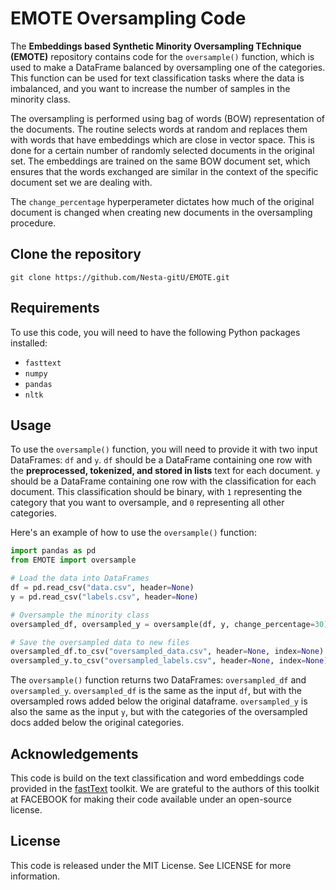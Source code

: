 # EMOTE Oversampling Code

The **Embeddings based Synthetic Minority Oversampling TEchnique (EMOTE)** repository contains code for the `oversample()` function, which is used to make a DataFrame balanced by oversampling one of the categories. This function can be used for text classification tasks where the data is imbalanced, and you want to increase the number of samples in the minority class.

The oversampling is performed using bag of words (BOW) representation of the documents. The routine selects words at random and replaces them with words that have embeddings which are close in vector space. This is done for a certain number of randomly selected documents in the original set. The embeddings are trained on the same BOW document set, which ensures that the words exchanged are similar in the context of the specific document set we are dealing with.

The `change_percentage` hyperperameter dictates how much of the original document is changed when creating new documents in the oversampling procedure. 

## Clone the repository

```
git clone https://github.com/Nesta-gitU/EMOTE.git
```

## Requirements

To use this code, you will need to have the following Python packages installed:

- `fasttext`
- `numpy`
- `pandas`
- `nltk`

## Usage

To use the `oversample()` function, you will need to provide it with two input DataFrames: `df` and `y`. `df` should be a DataFrame containing one row with the **preprocessed, tokenized, and stored in lists** text for each document. `y` should be a DataFrame containing one row with the classification for each document. This classification should be binary, with `1` representing the category that you want to oversample, and `0` representing all other categories.

Here's an example of how to use the `oversample()` function:

```python
import pandas as pd
from EMOTE import oversample

# Load the data into DataFrames
df = pd.read_csv("data.csv", header=None)
y = pd.read_csv("labels.csv", header=None)

# Oversample the minority class
oversampled_df, oversampled_y = oversample(df, y, change_percentage=30)

# Save the oversampled data to new files
oversampled_df.to_csv("oversampled_data.csv", header=None, index=None)
oversampled_y.to_csv("oversampled_labels.csv", header=None, index=None)
```

The `oversample()` function returns two DataFrames: `oversampled_df` and `oversampled_y`. `oversampled_df` is the same as the input `df`, but with the oversampled rows added below the original dataframe. `oversampled_y` is also the same as the input `y`, but with the categories of the oversampled docs added below the original categories.

## Acknowledgements
This code is build on the text classification and word embeddings code provided in the [fastText](https://github.com/facebookresearch/fastText) toolkit. We are grateful to the authors of this toolkit at FACEBOOK for making their code available under an open-source license.

## License
This code is released under the MIT License. See LICENSE for more information.

